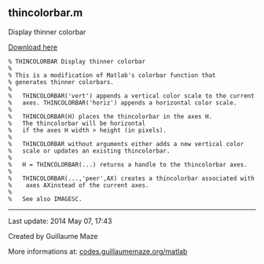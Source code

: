 ## thincolorbar.m ##
Display thinner colorbar

[Download here](http://guillaumemaze.googlecode.com/svn/trunk/matlab/codes/colors/thincolorbar.m)

```
% THINCOLORBAR Display thinner colorbar
%
% This is a modification of Matlab's colorbar function that
% generates thinner colorbars.
%
%   THINCOLORBAR('vert') appends a vertical color scale to the current
%   axes. THINCOLORBAR('horiz') appends a horizontal color scale.
%
%   THINCOLORBAR(H) places the thincolorbar in the axes H.
%   The thincolorbar will be horizontal
%   if the axes H width > height (in pixels).
%
%   THINCOLORBAR without arguments either adds a new vertical color
%   scale or updates an existing thincolorbar.
%
%   H = THINCOLORBAR(...) returns a handle to the thincolorbar axes.
%
%   THINCOLORBAR(...,'peer',AX) creates a thincolorbar associated with
%    axes AXinstead of the current axes.
%
%   See also IMAGESC.
```

---

Last update: 2014 May 07, 17:43

Created by Guillaume Maze

More informations at: [codes.guillaumemaze.org/matlab](http://codes.guillaumemaze.org/matlab)